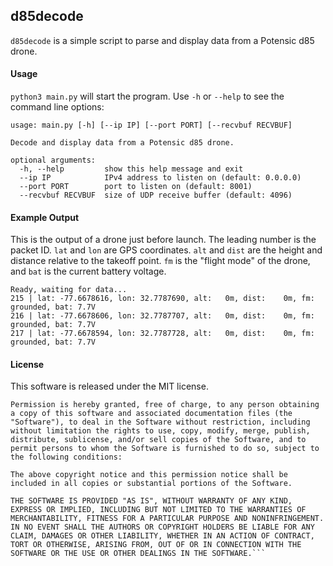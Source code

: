 ## d85decode

`d85decode` is a simple script to parse and display data from a Potensic d85 drone.

#### Usage

`python3 main.py` will start the program. Use `-h` or `--help` to see the command line options:

```python3 main.py -h
usage: main.py [-h] [--ip IP] [--port PORT] [--recvbuf RECVBUF]

Decode and display data from a Potensic d85 drone.

optional arguments:
  -h, --help         show this help message and exit
  --ip IP            IPv4 address to listen on (default: 0.0.0.0)
  --port PORT        port to listen on (default: 8001)
  --recvbuf RECVBUF  size of UDP receive buffer (default: 4096)
```

#### Example Output

This is the output of a drone just before launch. The leading number is the packet ID. `lat` and `lon` are GPS coordinates. `alt` and `dist` are the height and distance relative to the takeoff point. `fm` is the "flight mode" of the drone, and `bat` is the current battery voltage.

```python3 main.py
Ready, waiting for data...
215 | lat: -77.6678616, lon: 32.7787690, alt:   0m, dist:    0m, fm:          grounded, bat: 7.7V
216 | lat: -77.6678606, lon: 32.7787707, alt:   0m, dist:    0m, fm:          grounded, bat: 7.7V
217 | lat: -77.6678594, lon: 32.7787728, alt:   0m, dist:    0m, fm:          grounded, bat: 7.7V
```

#### License

This software is released under the MIT license.

```
Permission is hereby granted, free of charge, to any person obtaining a copy of this software and associated documentation files (the  "Software"), to deal in the Software without restriction, including  without limitation the rights to use, copy, modify, merge, publish,  distribute, sublicense, and/or sell copies of the Software, and to  permit persons to whom the Software is furnished to do so, subject to  the following conditions:

The above copyright notice and this permission notice shall be included in all copies or substantial portions of the Software.

THE SOFTWARE IS PROVIDED "AS IS", WITHOUT WARRANTY OF ANY KIND,  EXPRESS OR IMPLIED, INCLUDING BUT NOT LIMITED TO THE WARRANTIES OF  MERCHANTABILITY, FITNESS FOR A PARTICULAR PURPOSE AND NONINFRINGEMENT.  IN NO EVENT SHALL THE AUTHORS OR COPYRIGHT HOLDERS BE LIABLE FOR ANY  CLAIM, DAMAGES OR OTHER LIABILITY, WHETHER IN AN ACTION OF CONTRACT,  TORT OR OTHERWISE, ARISING FROM, OUT OF OR IN CONNECTION WITH THE  SOFTWARE OR THE USE OR OTHER DEALINGS IN THE SOFTWARE.```
```

